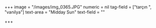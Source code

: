 +++
image = "/images/img_0365.JPG"
numeric = nil
tag-field = ["tarçın ", "vanilya"]
text-area = "Midday Sun"
text-field = ""

+++
